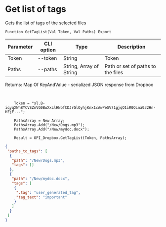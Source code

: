 ﻿---
sidebar_position: 1
---

# Get list of tags
 Gets the list of tags of the selected files



`Function GetTagList(Val Token, Val Paths) Export`

  | Parameter | CLI option | Type | Description |
  |-|-|-|-|
  | Token | --token | String | Token |
  | Paths | --paths | String, Array of String | Path or set of paths to the files |

  
  Returns:  Map Of KeyAndValue - serialized JSON response from Dropbox

<br/>




```bsl title="Code example"
    Token = "sl.B-iqyqXWh8YCVSZnVG0BwXxLlHNbfCDJrGlOyhjKnx1cAwPeSV71gjqQ1iR0QLna032Hn-HZjE...";

    PathsArray = New Array;
    PathsArray.Add("/New/Dogs.mp3");
    PathsArray.Add("/New/mydoc.docx");

    Result = OPI_Dropbox.GetTagList(Token, PathsArray);
```
 



```json title="Result"
{
 "paths_to_tags": [
  {
   "path": "/New/Dogs.mp3",
   "tags": []
  },
  {
   "path": "/New/mydoc.docx",
   "tags": [
    {
     ".tag": "user_generated_tag",
     "tag_text": "important"
    }
   ]
  }
 ]
}
```
